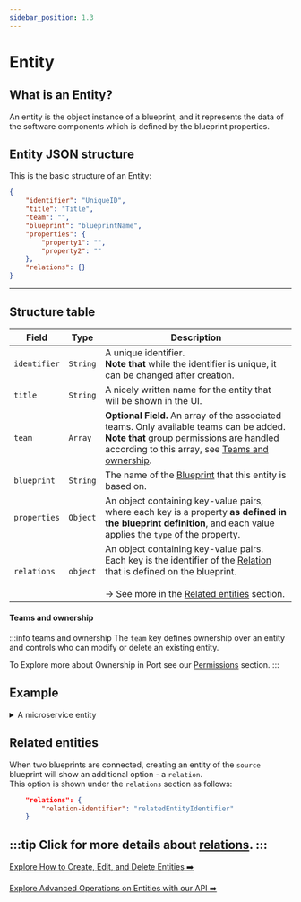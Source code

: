 ```yaml
---
sidebar_position: 1.3
---
```


# Entity

## What is an Entity?

An entity is the object instance of a blueprint, and it represents the data of the software components which is defined by the blueprint properties.

## Entity JSON structure

This is the basic structure of an Entity:

```json showLineNumbers
{
    "identifier": "UniqueID",
    "title": "Title",
    "team": "",
    "blueprint": "blueprintName",
    "properties": {
        "property1": "",
        "property2": ""
    },
    "relations": {}
}
```
---
## Structure table
| Field | Type | Description | 
| ----------- | ----------- | ----------- | 
| `identifier` | `String` | A unique identifier. <br /> **Note that** while the identifier is unique, it can be changed after creation. |
| `title` | `String` | A nicely written name for the entity that will be shown in the UI. |
| `team` | `Array` | **Optional Field.** An array of the associated teams. Only available teams can be added. <br /> **Note that** group permissions are handled according to this array, see [Teams and ownership](#teams-and-ownership). |
| `blueprint` | `String` | The name of the [Blueprint](./blueprint) that this entity is based on. | 
| `properties` | `Object` | An object containing key-value pairs, where each key is a property **as defined in the blueprint definition**, and each value applies the `type` of the property. | 
| `relations` | `object` | An object containing key-value pairs.<br /> Each key is the identifier of the [Relation](relations) that is defined on the blueprint.<br /><br />-> See more in the [Related entities](#related-entities) section. |

#### Teams and ownership
:::info teams and ownership
The `team` key defines ownership over an entity and controls who can modify or delete an existing entity.

To Explore more about Ownership in Port see our [Permissions](../../welcome) section.
:::

## Example

<details>
<summary> A microservice entity </summary>
In this example, you can see how a `microservice` entity is defined.

#### Microservice entity

```json
{
    "identifier": "my-service",
    "title": "My Service",
    "team": "Infra",
    "blueprint": "microservice",
    "properties": {
        "repo-link": "https://github.com/port-labs/my-service",
        "health-status": "Ready"
    },
    "relations": {}
}
```
:::note 
Notice that this entity is based on the following blueprint definition, where the `repo-link` is mandatory.
```json
{
    "identifier": "microservice",
    "title": "microservice",
    "icon": "Microservice",
    "dataSource": "Port",
    "formulaProperties": {},
    "schema": {
        "properties": {
            "repo-link": {
                "type": "string",
                "format": "url"
                "title": "Repo URL"
            },
            "health-status": {
                "type": "string",
                "enum": [
                        "Ready",
                        "Down"
                ],
                "title": "Service Health Status"
            }
        },
        "required": [
            "repo-link"
        ]
    }
}
```
:::
</details>

## Related entities

When two blueprints are connected, creating an entity of the `source` blueprint will show an additional option - a `relation`.  
This option is shown under the `relations` section as follows:

```json
    "relations": {
        "relation-identifier": "relatedEntityIdentifier"
    }
```

:::tip
Click for more details about [**relations**](./relation).
:::
---

[Explore How to Create, Edit, and Delete Entities ➡️ ](../api-reference)

[Explore Advanced Operations on Entities with our API ➡️ ](../api-reference)
